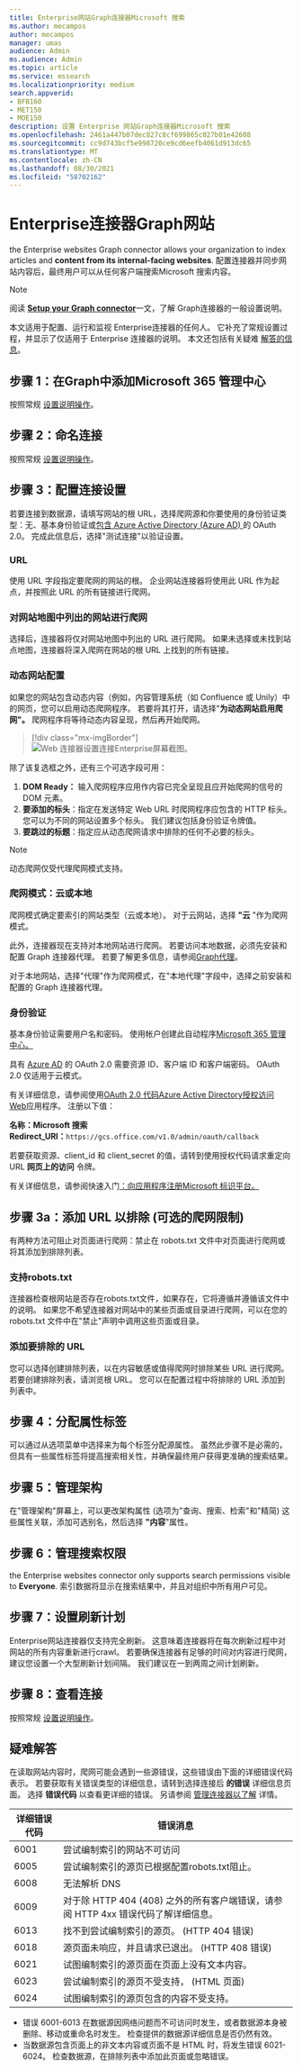 ```yaml
---
title: Enterprise网站Graph连接器Microsoft 搜索
ms.author: mecampos
author: mecampos
manager: umas
audience: Admin
ms.audience: Admin
ms.topic: article
ms.service: mssearch
ms.localizationpriority: medium
search.appverid:
- BFB160
- MET150
- MOE150
description: 设置 Enterprise 网站Graph连接器Microsoft 搜索
ms.openlocfilehash: 2461a447b07dec827c8cf699865c027b01e42608
ms.sourcegitcommit: cc9d743bcf5e998720ce9cd6eefb4061d913dc65
ms.translationtype: MT
ms.contentlocale: zh-CN
ms.lasthandoff: 08/30/2021
ms.locfileid: "58702162"
---
```

<!---Previous ms.author: monaray --->

<!-- markdownlint-disable no-inline-html -->

# <a name="enterprise-websites-graph-connector"></a>Enterprise连接器Graph网站

the Enterprise websites Graph connector allows your organization to index articles and **content from its internal-facing websites**. 配置连接器并同步网站内容后，最终用户可以从任何客户端搜索Microsoft 搜索内容。

> [!NOTE]
> 阅读 [**Setup your Graph connector**](configure-connector.md)一文，了解 Graph连接器的一般设置说明。

本文适用于配置、运行和监视 Enterprise连接器的任何人。 它补充了常规设置过程，并显示了仅适用于 Enterprise 连接器的说明。 本文还包括有关疑难 [解答的信息](#troubleshooting)。

<!---## Before you get started-->

<!---Insert "Before you get started" recommendations for this data source-->

## <a name="step-1-add-a-graph-connector-in-the-microsoft-365-admin-center"></a>步骤 1：在Graph中添加Microsoft 365 管理中心

按照常规 [设置说明操作](./configure-connector.md)。
<!---If the above phrase does not apply, delete it and insert specific details for your data source that are different from general setup instructions.-->

## <a name="step-2-name-the-connection"></a>步骤 2：命名连接

按照常规 [设置说明操作](./configure-connector.md)。
<!---If the above phrase does not apply, delete it and insert specific details for your data source that are different from general setup instructions.-->

## <a name="step-3-configure-the-connection-settings"></a>步骤 3：配置连接设置

若要连接到数据源，请填写网站的根 URL，选择爬网源和你要使用的身份验证类型：无、基本身份验证或[包含 Azure Active Directory (Azure AD) ](/azure/active-directory/)的 OAuth 2.0。 完成此信息后，选择"测试连接"以验证设置。

### <a name="url"></a>URL

使用 URL 字段指定要爬网的网站的根。 企业网站连接器将使用此 URL 作为起点，并按照此 URL 的所有链接进行爬网。

### <a name="crawl-websites-listed-in-the-sitemap"></a>对网站地图中列出的网站进行爬网

选择后，连接器将仅对网站地图中列出的 URL 进行爬网。 如果未选择或未找到站点地图，连接器将深入爬网在网站的根 URL 上找到的所有链接。

### <a name="dynamic-site-configuration"></a>动态网站配置

如果您的网站包含动态内容（例如，内容管理系统（如 Confluence 或 Unily）中的网页，您可以启用动态爬网程序。 若要将其打开，请选择"**为动态网站启用爬网"。** 爬网程序将等待动态内容呈现，然后再开始爬网。

> [!div class="mx-imgBorder"]
> ![Web 连接器设置连接Enterprise屏幕截图。](media/enterprise-web-connector/connectors-enterpriseweb-connectionsettings-dynamicconfig-small.png)

除了该复选框之外，还有三个可选字段可用：

1. **DOM Ready：** 输入爬网程序应用作内容已完全呈现且应开始爬网的信号的 DOM 元素。
1. **要添加的标头**：指定在发送特定 Web URL 时爬网程序应包含的 HTTP 标头。 您可以为不同的网站设置多个标头。 我们建议包括身份验证令牌值。
1. **要跳过的标题**：指定应从动态爬网请求中排除的任何不必要的标头。

> [!NOTE]
> 动态爬网仅受代理爬网模式支持。

### <a name="crawl-mode-cloud-or-on-premises"></a>爬网模式：云或本地

爬网模式确定要索引的网站类型（云或本地）。 对于云网站，选择 **"云** "作为爬网模式。

此外，连接器现在支持对本地网站进行爬网。 若要访问本地数据，必须先安装和配置 Graph 连接器代理。 若要了解更多信息，请参阅[Graph代理](./graph-connector-agent.md)。

对于本地网站，选择"代理"作为爬网模式，在"本地代理"字段中，选择之前安装和配置的 Graph 连接器代理。  

### <a name="authentication"></a>身份验证

基本身份验证需要用户名和密码。 使用帐户创建此自动程序[Microsoft 365 管理中心。](https://admin.microsoft.com)

具有 [Azure AD](/azure/active-directory/) 的 OAuth 2.0 需要资源 ID、客户端 ID 和客户端密码。 OAuth 2.0 仅适用于云模式。

有关详细信息，请参阅使用[OAuth 2.0 代码Azure Active Directory授权访问 Web](/azure/active-directory/develop/v1-protocols-oauth-code)应用程序。 注册以下值：

**名称：Microsoft 搜索** <br/>
**Redirect_URI：**`https://gcs.office.com/v1.0/admin/oauth/callback`

若要获取资源、client_id 和 client_secret 的值，请转到使用授权代码请求重定向 URL **网页上的访问** 令牌。

有关详细信息，请参阅快速入门[：向应用程序注册Microsoft 标识平台。](/azure/active-directory/develop/quickstart-register-app)

## <a name="step-3a-add-urls-to-exclude-optional-crawl-restrictions"></a>步骤 3a：添加 URL 以排除 (可选的爬网限制) 

有两种方法可阻止对页面进行爬网：禁止在 robots.txt 文件中对页面进行爬网或将其添加到排除列表。

### <a name="support-for-robotstxt"></a>支持robots.txt

连接器检查根网站是否存在robots.txt文件，如果存在，它将遵循并遵循该文件中的说明。 如果您不希望连接器对网站中的某些页面或目录进行爬网，可以在您的 robots.txt 文件中在"禁止"声明中调用这些页面或目录。

### <a name="add-urls-to-exclude"></a>添加要排除的 URL

您可以选择创建排除列表，以在内容敏感或值得爬网时排除某些 URL 进行爬网。 若要创建排除列表，请浏览根 URL。 您可以在配置过程中将排除的 URL 添加到列表中。

## <a name="step-4-assign-property-labels"></a>步骤 4：分配属性标签

可以通过从选项菜单中选择来为每个标签分配源属性。 虽然此步骤不是必需的，但具有一些属性标签将提高搜索相关性，并确保最终用户获得更准确的搜索结果。

## <a name="step-5-manage-schema"></a>步骤 5：管理架构

在"管理架构"屏幕上，可以更改架构属性 (选项为"查询、搜索、检索"和"精简) 这些属性关联，添加可选别名，然后选择 **"内容**"属性。

## <a name="step-6-manage-search-permissions"></a>步骤 6：管理搜索权限

the Enterprise websites connector only supports search permissions visible to **Everyone**. 索引数据将显示在搜索结果中，并且对组织中所有用户可见。

## <a name="step-7-set-the-refresh-schedule"></a>步骤 7：设置刷新计划

Enterprise网站连接器仅支持完全刷新。 这意味着连接器将在每次刷新过程中对网站的所有内容重新进行crawl。 若要确保连接器有足够的时间对内容进行爬网，建议您设置一个大型刷新计划间隔。 我们建议在一到两周之间计划刷新。

## <a name="step-8-review-connection"></a>步骤 8：查看连接

按照常规 [设置说明操作](./configure-connector.md)。
<!---If the above phrase does not apply, delete it and insert specific details for your data source that are different from general setup instructions.-->

## <a name="troubleshooting"></a>疑难解答

在读取网站内容时，爬网可能会遇到一些源错误，这些错误由下面的详细错误代码表示。 若要获取有关错误类型的详细信息，请转到选择连接后 **的错误** 详细信息页面。 选择 **错误代码** 以查看更详细的错误。 另请参阅 [管理连接器以了解](./manage-connector.md) 详情。

 详细错误代码 | 错误消息
 --- | ---
 6001 | 尝试编制索引的网站不可访问
 6005 | 尝试编制索引的源页已根据配置robots.txt阻止。
 6008 | 无法解析 DNS
 6009 | 对于除 HTTP 404 (408) 之外的所有客户端错误，请参阅 HTTP 4xx 错误代码了解详细信息。
 6013 | 找不到尝试编制索引的源页。  (HTTP 404 错误) 
 6018 | 源页面未响应，并且请求已退出。 (HTTP 408 错误) 
 6021 | 试图编制索引的源页面在页面上没有文本内容。
 6023 | 尝试编制索引的源页不受支持， (HTML 页面) 
 6024 | 试图编制索引的源页包含的内容不受支持。

* 错误 6001-6013 在数据源因网络问题而不可访问时发生，或者数据源本身被删除、移动或重命名时发生。 检查提供的数据源详细信息是否仍然有效。
* 当数据源包含页面上的非文本内容或页面不是 HTML 时，将发生错误 6021-6024。 检查数据源，在排除列表中添加此页面或忽略错误。
